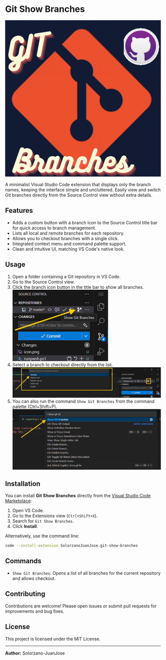 # Git Show Branches

![Extension Icon](./images/icon.png)

A minimalist Visual Studio Code extension that displays only the branch names, keeping the interface simple and uncluttered. Easily view and switch Git branches directly from the Source Control view without extra details.

## Features

- Adds a custom button with a branch icon to the Source Control title bar for quick access to branch management.
- Lists all local and remote branches for each repository.
- Allows you to checkout branches with a single click.
- Integrated context menu and command palette support.
- Clean and intuitive UI, matching VS Code's native look.

## Usage

1. Open a folder containing a Git repository in VS Code.
2. Go to the Source Control view.
3. Click the branch icon button in the title bar to show all branches.
![howTo](./images/howto1.png)
4. Select a branch to checkout directly from the list.
![howTo2](./images/howto2.png)
5. You can also run the command `Show Git Branches` from the command palette (Ctrl+Shift+P).
![howTo3](./images/howto3.png)

## Installation
You can install **Git Show Branches** directly from the [Visual Studio Code Marketplace](https://marketplace.visualstudio.com/items?itemName=SolorzanoJuanJose.git-show-branches):

1. Open VS Code.
2. Go to the Extensions view (`Ctrl+Shift+X`).
3. Search for `Git Show Branches`.
4. Click **Install**.

Alternatively, use the command line:

```sh
code --install-extension SolorzanoJuanJose.git-show-branches
```

## Commands

- `Show Git Branches`: Opens a list of all branches for the current repository and allows checkout.

## Contributing

Contributions are welcome! Please open issues or submit pull requests for improvements and bug fixes.

## License

This project is licensed under the MIT License.

---

**Author:** Solorzano-JuanJose
